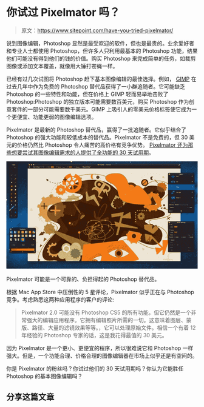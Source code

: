 # 你试过 Pixelmator 吗？

> 原文：<https://www.sitepoint.com/have-you-tried-pixelmator/>

说到图像编辑，Photoshop 显然是最受欢迎的软件，但也是最贵的。业余爱好者和专业人士都使用 Photoshop，但许多人只利用最基本的 Photoshop 功能，结果他们可能没有得到他们的钱的价值。购买 Photoshop 来完成简单的任务，如裁剪图像或添加文本覆盖，就像用大锤打苍蝇一样。

已经有过几次试图将 Photoshop 赶下基本图像编辑的最佳选择。例如， [GIMP](https://www.gimp.org/) 在过去几年中作为免费的 Photoshop 替代品获得了一小群追随者。它可能缺乏 Photoshop 的一些特性和功能，但在价格上 GIMP 轻而易举地击败了 Photoshop:Photoshop 的独立版本可能需要数百美元，购买 Photoshop 作为创意套件的一部分可能需要数千美元。GIMP 上吸引人的零美元价格标签使它成为一个更便宜、功能更弱的图像编辑选项。

Pixelmator 是最新的 Photoshop 替代品，赢得了一批追随者。它似乎结合了 Photoshop 的强大功能和较低成本的替代品。Pixelmator 不是免费的，但 30 美元的价格仍然比 Photoshop 令人痛苦的高价格有竞争优势。 [Pixelmator 还为那些想要尝试其图像编辑需求的人提供了全功能的 30 天试用期](http://www.pixelmator.com/try/)。

[![](img/45f711cc20dfa060c3dae6d3305ccc8a.png "pixelmator-osx")](https://www.sitepoint.com/wp-content/uploads/2012/02/pixelmator-osx.jpg)

Pixelmator 可能是一个可靠的、负担得起的 Photoshop 替代品。

根据 Mac App Store 中压倒性的 5 星评论，Pixelmator 似乎正在与 Photoshop 竞争。考虑熟悉这两种应用程序的客户的评论:

> Pixelmator 2.0 可能没有 Photoshop CS5 的所有功能，但它仍然是一个非常强大的编辑应用程序。它拥有编辑照片所需的一切。这意味着图层、蒙版、路径、大量的滤镜效果等等。，它可以处理原始文件。相信一个有着 12 年经验的 Photoshop 专家的话，这是我花得最值的 30 美元。

因为 Pixelmator 是一个更小、更便宜的程序，所以很难说它和 Photoshop 一样强大。但是，一个功能合理、价格合理的图像编辑器在市场上似乎还是有空间的。

你是 Pixelmator 的粉丝吗？你试过他们的 30 天试用期吗？你认为它能胜任 Photoshop 的基本图像编辑吗？

## 分享这篇文章